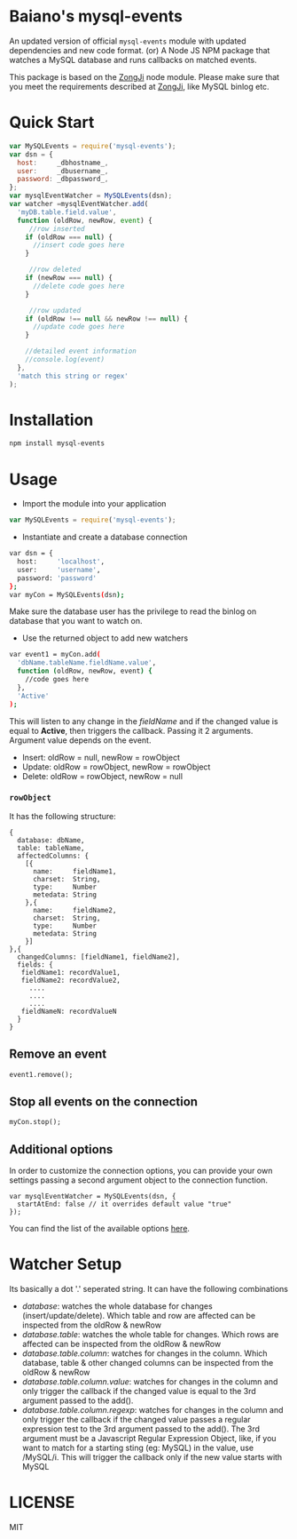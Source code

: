 # Baiano's mysql-events
An updated version of official `mysql-events` module with updated dependencies and new code format.
(or) A Node JS NPM package that watches a MySQL database and runs callbacks on matched events.

This package is based on the [ZongJi](https://github.com/nevill/zongji) node module. Please make sure that you meet the requirements described at [ZongJi](https://github.com/nevill/zongji), like MySQL binlog etc.

# Quick Start
```javascript
var MySQLEvents = require('mysql-events');
var dsn = {
  host:     _dbhostname_,
  user:     _dbusername_,
  password: _dbpassword_,
};
var mysqlEventWatcher = MySQLEvents(dsn);
var watcher =mysqlEventWatcher.add(
  'myDB.table.field.value',
  function (oldRow, newRow, event) {
     //row inserted
    if (oldRow === null) {
      //insert code goes here
    }

     //row deleted
    if (newRow === null) {
      //delete code goes here
    }

     //row updated
    if (oldRow !== null && newRow !== null) {
      //update code goes here
    }

    //detailed event information
    //console.log(event)
  }, 
  'match this string or regex'
);
```

# Installation
```sh
npm install mysql-events
```

# Usage
- Import the module into your application
```javascript
var MySQLEvents = require('mysql-events');
```

- Instantiate and create a database connection
```sh
var dsn = {
  host:     'localhost',
  user:     'username',
  password: 'password'
};
var myCon = MySQLEvents(dsn);
```

Make sure the database user has the privilege to read the binlog on database that you want to watch on.

- Use the returned object to add new watchers
```sh
var event1 = myCon.add(
  'dbName.tableName.fieldName.value',
  function (oldRow, newRow, event) {
    //code goes here
  }, 
  'Active'
);
```

This will listen to any change in the _fieldName_ and if the changed value is equal to __Active__, then triggers the callback. Passing it 2 arguments. Argument value depends on the event.

- Insert: oldRow = null, newRow = rowObject
- Update: oldRow = rowObject, newRow = rowObject
- Delete: oldRow = rowObject, newRow = null

### `rowObject`
It has the following structure:

```
{
  database: dbName,
  table: tableName,
  affectedColumns: {
    [{
      name:     fieldName1,
      charset:  String,
      type:     Number
      metedata: String
    },{
      name:     fieldName2,
      charset:  String,
      type:     Number
      metedata: String
    }]
},{
  changedColumns: [fieldName1, fieldName2],
  fields: {
   fieldName1: recordValue1,
   fieldName2: recordValue2,
     ....
     ....
     ....
   fieldNameN: recordValueN
  }
}
```

## Remove an event
```
event1.remove();
```

## Stop all events on the connection
```
myCon.stop();
```

## Additional options
In order to customize the connection options, you can provide your own settings passing a second argument object to the connection function.
```
var mysqlEventWatcher = MySQLEvents(dsn, {
  startAtEnd: false // it overrides default value "true"
});
```
You can find the list of the available options [here](https://github.com/nevill/zongji#zongji-class).

# Watcher Setup
Its basically a dot '.' seperated string. It can have the following combinations

- _database_: watches the whole database for changes (insert/update/delete). Which table and row are affected can be inspected from the oldRow & newRow
- _database.table_: watches the whole table for changes. Which rows are affected can be inspected from the oldRow & newRow
- _database.table.column_: watches for changes in the column. Which database, table & other changed columns can be inspected from the oldRow & newRow
- _database.table.column.value_: watches for changes in the column and only trigger the callback if the changed value is equal to the 3rd argument passed to the add().
- _database.table.column.regexp_: watches for changes in the column and only trigger the callback if the changed value passes a regular expression test to the 3rd argument passed to the add(). The 3rd argument must be a Javascript Regular Expression Object, like, if you want to match for a starting sting (eg: MySQL) in the value, use /MySQL/i. This will trigger the callback only if the new value starts with MySQL

# LICENSE
MIT

